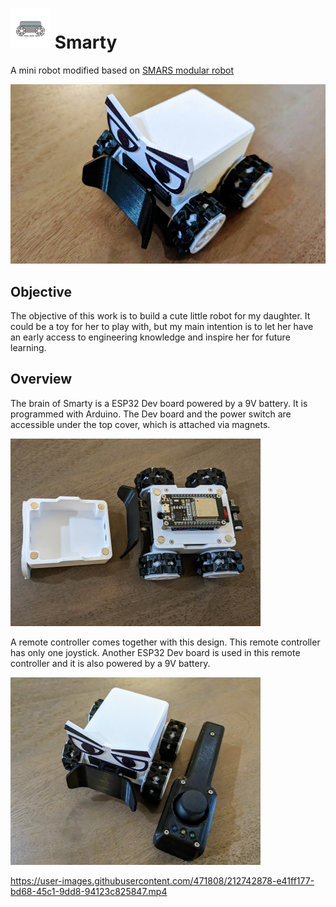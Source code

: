 # <img src="./imgs/smarty.svg" alt="logo" width="64"/> Smarty

A mini robot modified based on [SMARS modular robot](https://www.thingiverse.com/thing:2662828)

![banner](imgs/banner.jpg)

## Objective

The objective of this work is to build a cute little robot for my daughter. It could be a toy for her to play with, but my main intention is to let her have an early access to engineering knowledge and inspire her for future learning.

## Overview

The brain of Smarty is a ESP32 Dev board powered by a 9V battery. It is programmed with Arduino. The Dev board and the power switch are accessible  under the top cover, which is attached via magnets.

<img src="./imgs/smarty_open.jpg" alt="smarty_open" width="400"/>

A remote controller comes together with this design. This remote controller has only one joystick. Another ESP32 Dev board is used in this remote controller and it is also powered by a 9V battery.

<img src="./imgs/smarty_remote.jpg" alt="smarty_remote" width="400"/>

https://user-images.githubusercontent.com/471808/212742878-e41ff177-bd68-45c1-9dd8-94123c825847.mp4


